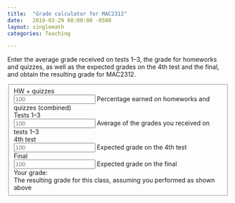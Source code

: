 ```yaml
---
title:  "Grade calculator for MAC2312"
date:   2019-03-29 08:00:00 -0500
layout: singlemath
categories: Teaching

--- 
```


<head>
<meta charset="utf-8">
<link rel="stylesheet" href="https://maxcdn.bootstrapcdn.com/bootstrap/3.3.5/css/bootstrap.min.css">
<script src="https://code.jquery.com/jquery-1.11.3.min.js"></script>
<script src="https://maxcdn.bootstrapcdn.com/bootstrap/3.3.5/js/bootstrap.min.js"></script>
</head>

<div class="container">
<p>
Enter the average grade received on tests 1–3, the grade for homeworks and quizzes, as well as the expected grades on the 4th
test and the final, and obtain the resulting grade for MAC2312.
</p>

<form class="form-horizontal">
<fieldset>

<div class="form-group">
<label class="col-md-4 control-label" for="hw"> HW + quizzes </label> 
<div class="col-md-4">
<input id="hw" placeholder="100" class="form-control input-md" type="text">
<span class="help-block">Percentage earned on homeworks and quizzes (combined)</span>
</div>
</div>


<div class="form-group">
<label class="col-md-4 control-label" for="average"> Tests 1–3 </label> 
<div class="col-md-4">
<input id="average" placeholder="100" class="form-control input-md" type="text">
<span class="help-block">
Average of the grades you received on tests 1–3</span>
</div>
</div>

<div class="form-group">
<label class="col-md-4 control-label" for="fourth"> 4th test </label> 
<div class="col-md-4">
<input id="fourth" placeholder="100" class="form-control input-md" type="text">
<span class="help-block">Expected grade on the 4th test</span>
</div>
</div>




<div class="form-group">
<label class="col-md-4 control-label" for="final"> Final </label> 
<div class="col-md-4">
<input id="final" placeholder="100" class="form-control input-md" type="text">
<span class="help-block">Expected grade on the final</span>
</div>
</div>

<div class="form-group">
<label class="col-md-4 control-label" for="result"> Your grade: </label> 
<div class="col-md-4">
<div id="result" class="form-control">
</div>
<span class="help-block">The resulting grade for this class, assuming you performed as
shown above</span>
</div>
</div>

</fieldset>
</form>
</div>

<script>
$(function () {
        var n = 0, p = 0, f = 0, r = 0, q=0;

        function format(x) {
        x = String(x);
        var n = x.indexOf('.');
        if (n <= 0) { return x; }
        return x.substr(0, n + 3);
        }

        function evaluate(selector) {
        var x = $(selector).val();

        if (x.indexOf('*') > 0 || x.indexOf('+') > 0 || x.indexOf('/') > 0) {
        x = eval(x);
        }

        return Number(x);
        }

        function calculate() {
            var mes = "";
            q = evaluate("#hw");
            n = evaluate("#average");
            p = evaluate("#fourth");
            f = evaluate("#final");

            r = (3*(3*n+p)/2.0 + q + 3*f)/10.0;
            if (r>89)
                mes = " (A)";
            else if (r>79)
                mes = " (B)";
            else if (r>69)
                mes = " (C)";
            else if (r>59)
                mes = " (D)";
            else if (r>0)
                mes = " (F)";

            $("#result").text(String(r)+mes);
        }

        $("#average,#fourth,#final").keyup(function (e) {
                calculate();
                });

        calculate();
});
</script>
